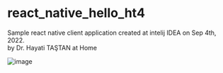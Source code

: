 # react_native_hello_ht4
Sample react native client application created at intelij IDEA on Sep 4th, 2022.  
by Dr. Hayati TAŞTAN at Home

![image](https://user-images.githubusercontent.com/7123870/188330310-df50cf78-2fb0-4337-8595-be9cc9c4e54d.png)
